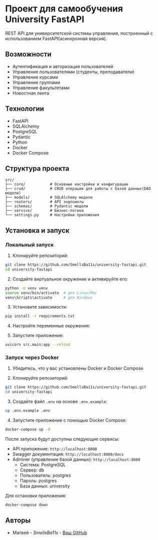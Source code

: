 # Проект для самообучения University FastAPI

REST API для университетской системы управления, построенный с использованием FastAPI(асинхронная версия).

## Возможности

- Аутентификация и авторизация пользователей
- Управление пользователями (студенты, преподаватели)
- Управление курсами
- Управление группами
- Управление факультетами
- Новостная лента

## Технологии

- FastAPI
- SQLAlchemy
- PostgreSQL
- Pydantic
- Python
- Docker
- Docker Compose

## Структура проекта

```
src/
├── core/           # Основные настройки и конфигурации
├── crud/           # CRUD операции для работы с базой данных(DAO модели)
├── models/         # SQLAlchemy модели
├── routers/        # API эндпоинты
├── schemas/        # Pydantic модели
├── service/        # Бизнес-логика
└── settings.py     # Настройки приложения
```

## Установка и запуск

### Локальный запуск

1. Клонируйте репозиторий:
```bash
git clone https://github.com/SmellsBa11s/university-fastapi.git
cd university-fastapi
```

2. Создайте виртуальное окружение и активируйте его:
```bash
python -m venv venv
source venv/bin/activate  # для Linux/Mac
venv\Scripts\activate     # для Windows
```

3. Установите зависимости:
```bash
pip install -r requirements.txt
```

4. Настройте переменные окружения:


5. Запустите приложение:
```bash
uvicorn src.main:app --reload
```

### Запуск через Docker

1. Убедитесь, что у вас установлены Docker и Docker Compose

2. Клонируйте репозиторий:
```bash
git clone https://github.com/SmellsBa11s/university-fastapi.git
cd university-fastapi
```

3. Создайте файл `.env` на основе `.env.example`:
```bash
cp .env.example .env
```

4. Запустите приложение с помощью Docker Compose:
```bash
docker-compose up -d
```

После запуска будут доступны следующие сервисы:
- API приложение: `http://localhost:8000`
- Swagger документация: `http://localhost:8000/docs`
- Adminer (управление базой данных): `http://localhost:8080`
  - Система: PostgreSQL
  - Сервер: db
  - Пользователь: postgres
  - Пароль: postgres
  - База данных: university

Для остановки приложения:
```bash
docker-compose down
```


## Авторы

- Матвей - *SmellsBa11s* - [Ваш GitHub](https://github.com/SmellsBa11s)

